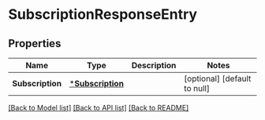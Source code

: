 # SubscriptionResponseEntry

## Properties
| Name             | Type                                 | Description | Notes                        |
| ---------------- | ------------------------------------ | ----------- | ---------------------------- |
| **Subscription** | [***Subscription**](Subscription.md) |             | [optional] [default to null] |

[[Back to Model list]](../README.md#documentation-for-models) [[Back to API list]](../README.md#documentation-for-api-endpoints) [[Back to README]](../README.md)
